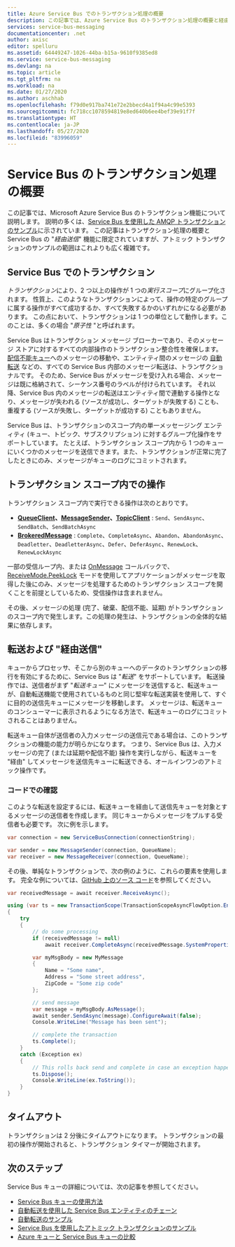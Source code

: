 ```yaml
---
title: Azure Service Bus でのトランザクション処理の概要
description: この記事では、Azure Service Bus のトランザクション処理の概要と経由送信機能について説明します。
services: service-bus-messaging
documentationcenter: .net
author: axisc
editor: spelluru
ms.assetid: 64449247-1026-44ba-b15a-9610f9385ed8
ms.service: service-bus-messaging
ms.devlang: na
ms.topic: article
ms.tgt_pltfrm: na
ms.workload: na
ms.date: 01/27/2020
ms.author: aschhab
ms.openlocfilehash: f79d0e917ba741e72e2bbecd4a1f94a4c99e5393
ms.sourcegitcommit: fc718cc1078594819e8ed640b6ee4bef39e91f7f
ms.translationtype: HT
ms.contentlocale: ja-JP
ms.lasthandoff: 05/27/2020
ms.locfileid: "83996059"
---
```

# <a name="overview-of-service-bus-transaction-processing"></a>Service Bus のトランザクション処理の概要

この記事では、Microsoft Azure Service Bus のトランザクション機能について説明します。 説明の多くは、[Service Bus を使用した AMQP トランザクションのサンプル](https://github.com/Azure/azure-service-bus/tree/master/samples/DotNet/Microsoft.Azure.ServiceBus/TransactionsAndSendVia/TransactionsAndSendVia/AMQPTransactionsSendVia)に示されています。 この記事はトランザクション処理の概要と Service Bus の "*経由送信*" 機能に限定されていますが、アトミック トランザクションのサンプルの範囲はこれよりも広く複雑です。

## <a name="transactions-in-service-bus"></a>Service Bus でのトランザクション

*トランザクション*により、2 つ以上の操作が 1 つの*実行スコープ*にグループ化されます。 性質上、このようなトランザクションによって、操作の特定のグループに属する操作がすべて成功するか、すべて失敗するかのいずれかになる必要があります。 この点において、トランザクションは 1 つの単位として動作します。このことは、多くの場合 "*原子性* "と呼ばれます。

Service Bus はトランザクション メッセージ ブローカーであり、そのメッセージ ストアに対するすべての内部操作のトランザクション整合性を確保します。 [配信不能キュー](service-bus-dead-letter-queues.md)へのメッセージの移動や、エンティティ間のメッセージの [自動転送](service-bus-auto-forwarding.md) などの、すべての Service Bus 内部のメッセージ転送は、トランザクショナルです。 そのため、Service Bus がメッセージを受け入れる場合、メッセージは既に格納されて、シーケンス番号のラベルが付けられています。 それ以降、Service Bus 内のメッセージの転送はエンティティ間で連動する操作となり、メッセージが失われる (ソースが成功し、ターゲットが失敗する) ことも、重複する (ソースが失敗し、ターゲットが成功する) こともありません。

Service Bus は、トランザクションのスコープ内の単一メッセージング エンティティ (キュー、トピック、サブスクリプション) に対するグループ化操作をサポートしています。 たとえば、トランザクション スコープ内から 1 つのキューにいくつかのメッセージを送信できます。また、トランザクションが正常に完了したときにのみ、メッセージがキューのログにコミットされます。

## <a name="operations-within-a-transaction-scope"></a>トランザクション スコープ内での操作

トランザクション スコープ内で実行できる操作は次のとおりです。

* **[QueueClient](/dotnet/api/microsoft.azure.servicebus.queueclient)、[MessageSender](/dotnet/api/microsoft.azure.servicebus.core.messagesender)、[TopicClient](/dotnet/api/microsoft.azure.servicebus.topicclient)** : `Send`、`SendAsync`、`SendBatch`、`SendBatchAsync`
* **[BrokeredMessage](/dotnet/api/microsoft.servicebus.messaging.brokeredmessage)** : `Complete`、`CompleteAsync`、`Abandon`、`AbandonAsync`、`Deadletter`、`DeadletterAsync`、`Defer`、`DeferAsync`、`RenewLock`、`RenewLockAsync` 

一部の受信ループ内、または [OnMessage](/dotnet/api/microsoft.servicebus.messaging.queueclient.onmessage) コールバックで、[ReceiveMode.PeekLock](/dotnet/api/microsoft.azure.servicebus.receivemode) モードを使用してアプリケーションがメッセージを取得した後にのみ、メッセージを処理するためのトランザクション スコープを開くことを前提としているため、受信操作は含まれません。

その後、メッセージの処理 (完了、破棄、配信不能、延期) がトランザクションのスコープ内で発生します。この処理の発生は、トランザクションの全体的な結果に依存します。

## <a name="transfers-and-send-via"></a>転送および "経由送信"

キューからプロセッサ、そこから別のキューへのデータのトランザクションの移行を有効にするために、Service Bus は "*転送*" をサポートしています。 転送操作では、送信者がまず "*転送キュー*" にメッセージを送信すると、転送キューが、自動転送機能で使用されているものと同じ堅牢な転送実装を使用して、すぐに目的の送信先キューにメッセージを移動します。 メッセージは、転送キューのコンシューマーに表示されるようになる方法で、転送キューのログにコミットされることはありません。

転送キュー自体が送信者の入力メッセージの送信元である場合は、このトランザクションの機能の能力が明らかになります。 つまり、Service Bus は、入力メッセージの完了 (または延期や配信不能) 操作を実行しながら、転送キューを "経由" してメッセージを送信先キューに転送できる、オールインワンのアトミック操作です。 

### <a name="see-it-in-code"></a>コードでの確認

このような転送を設定するには、転送キューを経由して送信先キューを対象とするメッセージの送信者を作成します。 同じキューからメッセージをプルする受信者も必要です。 次に例を示します。

```csharp
var connection = new ServiceBusConnection(connectionString);

var sender = new MessageSender(connection, QueueName);
var receiver = new MessageReceiver(connection, QueueName);
```

その後、単純なトランザクションで、次の例のように、これらの要素を使用します。 完全な例については、[GitHub 上のソース コード](https://github.com/Azure/azure-service-bus/tree/master/samples/DotNet/Microsoft.Azure.ServiceBus/TransactionsAndSendVia/TransactionsAndSendVia/AMQPTransactionsSendVia)を参照してください。

```csharp
var receivedMessage = await receiver.ReceiveAsync();

using (var ts = new TransactionScope(TransactionScopeAsyncFlowOption.Enabled))
{
    try
    {
        // do some processing
        if (receivedMessage != null)
            await receiver.CompleteAsync(receivedMessage.SystemProperties.LockToken);

        var myMsgBody = new MyMessage
        {
            Name = "Some name",
            Address = "Some street address",
            ZipCode = "Some zip code"
        };

        // send message
        var message = myMsgBody.AsMessage();
        await sender.SendAsync(message).ConfigureAwait(false);
        Console.WriteLine("Message has been sent");

        // complete the transaction
        ts.Complete();
    }
    catch (Exception ex)
    {
        // This rolls back send and complete in case an exception happens
        ts.Dispose();
        Console.WriteLine(ex.ToString());
    }
}
```

## <a name="timeout"></a>タイムアウト
トランザクションは 2 分後にタイムアウトになります。 トランザクションの最初の操作が開始されると、トランザクション タイマーが開始されます。 

## <a name="next-steps"></a>次のステップ

Service Bus キューの詳細については、次の記事を参照してください。

* [Service Bus キューの使用方法](service-bus-dotnet-get-started-with-queues.md)
* [自動転送を使用した Service Bus エンティティのチェーン](service-bus-auto-forwarding.md)
* [自動転送のサンプル](https://github.com/Azure/azure-service-bus/tree/master/samples/DotNet/Microsoft.ServiceBus.Messaging/AutoForward)
* [Service Bus を使用したアトミック トランザクションのサンプル](https://github.com/Azure/azure-service-bus/tree/master/samples/DotNet/Microsoft.ServiceBus.Messaging/AtomicTransactions)
* [Azure キューと Service Bus キューの比較](service-bus-azure-and-service-bus-queues-compared-contrasted.md)


